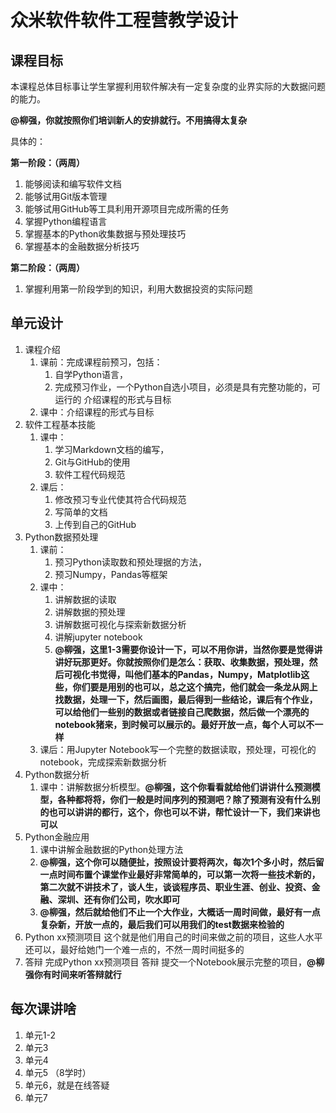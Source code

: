 # 众米软件软件工程营教学设计

<!-- keywords:key1;key2; -->  
<!-- description:this is a description -->  
<!-- coverimage:![cover](cover.jpg) -->

## 课程目标

本课程总体目标事让学生掌握利用软件解决有一定复杂度的业界实际的大数据问题的能力。

**@柳强，你就按照你们培训新人的安排就行。不用搞得太复杂**

具体的：

**第一阶段：（两周）**

1.	能够阅读和编写软件文档
2.	能够试用Git版本管理
3.	能够试用GitHub等工具利用开源项目完成所需的任务
4.	掌握Python编程语言
5.	掌握基本的Python收集数据与预处理技巧
6.	掌握基本的金融数据分析技巧

**第二阶段：（两周）**
1.	掌握利用第一阶段学到的知识，利用大数据投资的实际问题

## 单元设计

1. 课程介绍
   1. 课前：完成课程前预习，包括：
      1. 自学Python语言，	
      2. 完成预习作业，一个Python自选小项目，必须是具有完整功能的，可运行的	介绍课程的形式与目标
   2. 课中：介绍课程的形式与目标
2. 软件工程基本技能
   1. 课中：
      1. 学习Markdown文档的编写，
      2. Git与GitHub的使用
      3. 软件工程代码规范
   2. 课后：
      1. 修改预习专业代使其符合代码规范
      2. 写简单的文档
      3. 上传到自己的GitHub
3. Python数据预处理
   1. 课前：
      1. 预习Python读取数和预处理据的方法，
      2. 预习Numpy，Pandas等框架
   2. 课中：
      1. 讲解数据的读取
      2. 讲解数据的预处理
      3. 讲解数据可视化与探索新数据分析
      4. 讲解jupyter notebook	
      5. **@柳强，这里1-3需要你设计一下，可以不用你讲，当然你要是觉得讲讲好玩那更好。你就按照你们是怎么：获取、收集数据，预处理，然后可视化书觉得，叫他们基本的Pandas，Numpy，Matplotlib这些，你们要是用别的也可以，总之这个搞完，他们就会一条龙从网上找数据，处理一下，然后画图，最后得到一些结论，课后有个作业，可以给他们一些别的数据或者链接自己爬数据，然后做一个漂亮的notebook猪来，到时候可以展示的。最好开放一点，每个人可以不一样**
   3. 课后：用Jupyter Notebook写一个完整的数据读取，预处理，可视化的notebook，完成探索新数据分析
4. Python数据分析
   1. 课中：讲解数据分析模型。**@柳强，这个你看看就给他们讲讲什么预测模型，各种都将将，你们一般是时间序列的预测吧？除了预测有没有什么别的也可以讲讲的都行，这个，你也可以不讲，帮忙设计一下，我们来讲也可以**
5. Python金融应用
   1. 课中讲解金融数据的Python处理方法 
   2. **@柳强，这个你可以随便扯，按照设计要将两次，每次1个多小时，然后留一点时间布置个课堂作业最好非常简单的，可以第一次将一些技术新的，第二次就不讲技术了，谈人生，谈谈程序员、职业生涯、创业、投资、金融、深圳、还有你们公司，吹水即可**
   4. **@柳强，然后就给他们不止一个大作业，大概话一周时间做，最好有一点复杂新，开放一点的，最后我们可以用我们的test数据来检验的**
6. Python xx预测项目
	这个就是他们用自己的时间来做之前的项目，这些人水平还可以，最好给她门一个难一点的，不然一周时间挺多的
7. 答辩	完成Python xx预测项目	答辩	提交一个Notebook展示完整的项目，**@柳强你有时间来听答辩就行**


## 每次课讲啥

1. 单元1-2
2. 单元3
3. 单元4
4. 单元5 （8学时）
5. 单元6，就是在线答疑
6. 单元7